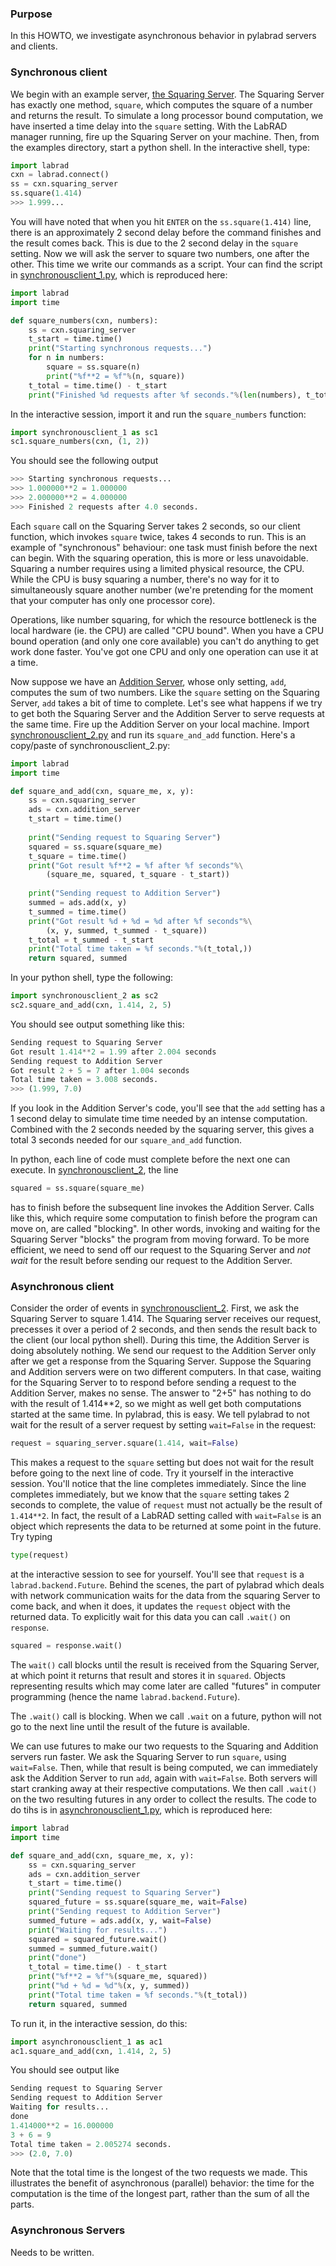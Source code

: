 ### Purpose

In this HOWTO, we investigate asynchronous behavior in pylabrad servers and
clients.

### Synchronous client

We begin with an example server, [the Squaring Server](squaringserver.py).
The Squaring Server has exactly one method, `square`, which computes the
square of a number and returns the result.
To simulate a long processor bound computation, we have inserted a time
delay into the `square` setting.
With the LabRAD manager running, fire up the Squaring Server on your machine.
Then, from the examples directory, start a python shell.
In the interactive shell, type:

```python
import labrad
cxn = labrad.connect()
ss = cxn.squaring_server
ss.square(1.414)
>>> 1.999...
```

You will have noted that when you hit `ENTER` on the `ss.square(1.414)`
line, there is an approximately 2 second delay before the command
finishes and the result comes back.
This is due to the 2 second delay in the `square` setting.
Now we will ask the server to square two numbers, one after the other.
This time we write our commands as a script.
Your can find the script in [synchronousclient_1.py](synchronousclient_1.py),
which is reproduced here:

```python
import labrad
import time

def square_numbers(cxn, numbers):
    ss = cxn.squaring_server
    t_start = time.time()
    print("Starting synchronous requests...")
    for n in numbers:
        square = ss.square(n)
        print("%f**2 = %f"%(n, square))
    t_total = time.time() - t_start
    print("Finished %d requests after %f seconds."%(len(numbers), t_total))
```

In the interactive session, import it and run the `square_numbers` function:

```python
import synchronousclient_1 as sc1
sc1.square_numbers(cxn, (1, 2))
```

You should see the following output

```python
>>> Starting synchronous requests...
>>> 1.000000**2 = 1.000000
>>> 2.000000**2 = 4.000000
>>> Finished 2 requests after 4.0 seconds.
```

Each `square` call on the Squaring Server takes 2 seconds, so our client
function, which invokes `square` twice, takes 4 seconds to run.
This is an example of "synchronous" behaviour: one task must finish
before the next can begin.
With the squaring operation, this is more or less unavoidable.
Squaring a number requires using a limited physical resource, the CPU.
While the CPU is busy squaring a number, there's no way for it to
simultaneously square another number (we're pretending for the moment
that your computer has only one processor core).

Operations, like number squaring, for which the resource bottleneck is
the local hardware (ie. the CPU) are called "CPU bound".
When you have a CPU bound operation (and only one core available) you
can't do anything to get work done faster.
You've got one CPU and only one operation can use it at a time.

Now suppose we have an [Addition Server](additionserver.py), whose only
setting, `add`, computes the sum of two numbers.
Like the `square` setting on the Squaring Server, `add` takes a bit of
time to complete.
Let's see what happens if we try to get both the Squaring Server and the
Addition Server to serve requests at the same time.
Fire up the Addition Server on your local machine.
Import [synchronousclient_2.py](synchronousclient_2.py) and run its `square_and_add` function.
Here's a copy/paste of synchronousclient_2.py:

```python
import labrad
import time

def square_and_add(cxn, square_me, x, y):
    ss = cxn.squaring_server
    ads = cxn.addition_server
    t_start = time.time()
    
    print("Sending request to Squaring Server")
    squared = ss.square(square_me)
    t_square = time.time()
    print("Got result %f**2 = %f after %f seconds"%\
        (square_me, squared, t_square - t_start))
    
    print("Sending request to Addition Server")
    summed = ads.add(x, y)
    t_summed = time.time()
    print("Got result %d + %d = %d after %f seconds"%\
        (x, y, summed, t_summed - t_square))
    t_total = t_summed - t_start
    print("Total time taken = %f seconds."%(t_total,))
    return squared, summed
```

In your python shell, type the following:

```python
import synchronousclient_2 as sc2
sc2.square_and_add(cxn, 1.414, 2, 5)
```

You should see output something like this:

```python
Sending request to Squaring Server
Got result 1.414**2 = 1.99 after 2.004 seconds
Sending request to Addition Server
Got result 2 + 5 = 7 after 1.004 seconds
Total time taken = 3.008 seconds.
>>> (1.999, 7.0)
```

If you look in the Addition Server's code, you'll see that the `add`
setting has a 1 second delay to simulate time time needed by an intense
computation.
Combined with the 2 seconds needed by the squaring server, this gives a
total 3 seconds needed for our `square_and_add` function.

In python, each line of code must complete before the next one can
execute.
In [synchronousclient_2](synchronousclient_2.py), the line

```python
squared = ss.square(square_me)
```

has to finish before the subsequent line invokes the Addition Server.
Calls like this, which require some computation to finish before the
program can move on, are called "blocking".
In other words, invoking and waiting for the Squaring Server "blocks" the
program from moving forward.
To be more efficient, we need to send off our request to the Squaring
Server and _not wait_ for the result before sending our request to the
Addition Server.

### Asynchronous client

Consider the order of events in [synchronousclient_2](synchronousclient_2.py).
First, we ask the Squaring Server to square 1.414.
The Squaring server receives our request, precesses it over a period of 2
seconds, and then sends the result back to the client (our local python
shell).
During this time, the Addition Server is doing absolutely nothing.
We send our request to the Addition Server only after we get a response
from the Squaring Server.
Suppose the Squaring and Addition servers were on two different
computers.
In that case, waiting for the Squaring Server to to respond before
sending a request to the Addition Server, makes no sense.
The answer to "2+5" has nothing to do with the result of 1.414**2,
so we might as well get both computations started at the same time.
In pylabrad, this is easy.
We tell pylabrad to not wait for the result of a server request by setting
`wait=False` in the request:

```python
request = squaring_server.square(1.414, wait=False)
```

This makes a request to the `square` setting but does not wait for the
result before going to the next line of code.
Try it yourself in the interactive session.
You'll notice that the line completes immediately.
Since the line completes immediately, but we know that the `square`
setting takes 2 seconds to complete, the value of `request` must not
actually be the result of `1.414**2`.
In fact, the result of a LabRAD setting called with `wait=False` is an
object which represents the data to be returned at some point in the
future.
Try typing

```python
type(request)
```

at the interactive session to see for yourself.
You'll see that `request` is a `labrad.backend.Future`.
Behind the scenes, the part of pylabrad which deals with network
communication waits for the data from the squaring Server to come
back, and when it does, it updates the `request` object with the
returned data.
To explicitly wait for this data you can call `.wait()` on `response`.

```python
squared = response.wait()
```

The `wait()` call blocks until the result is received from the Squaring Server,
at which point it returns that result and stores it in `squared`.
Objects representing results which may come later are called "futures" in
computer programming (hence the name `labrad.backend.Future`).

The `.wait()` call is blocking.
When we call `.wait` on a future, python will not go to the next line
until the result of the future is available.

We can use futures to make our two requests to the Squaring and Addition
servers run faster.
We ask the Squaring Server to run `square`, using `wait=False`.
Then, while that result is being computed, we can immediately ask the
Addition Server to run `add`, again with `wait=False`.
Both servers will start cranking away at their respective computations.
We then call `.wait()` on the two resulting futures in any order to
collect the results.
The code to do tihs is in [asynchronousclient_1.py](asynchronousclient_1.py),
which is reproduced here:

```python
import labrad
import time

def square_and_add(cxn, square_me, x, y):
    ss = cxn.squaring_server
    ads = cxn.addition_server
    t_start = time.time()
    print("Sending request to Squaring Server")
    squared_future = ss.square(square_me, wait=False)
    print("Sending request to Addition Server")
    summed_future = ads.add(x, y, wait=False)
    print("Waiting for results...")
    squared = squared_future.wait()
    summed = summed_future.wait()
    print("done")
    t_total = time.time() - t_start
    print("%f**2 = %f"%(square_me, squared))
    print("%d + %d = %d"%(x, y, summed))
    print("Total time taken = %f seconds."%(t_total))
    return squared, summed
```

To run it, in the interactive session, do this:

```python
import asynchronousclient_1 as ac1
ac1.square_and_add(cxn, 1.414, 2, 5)
```

You should see output like

```python
Sending request to Squaring Server
Sending request to Addition Server
Waiting for results...
done
1.414000**2 = 16.000000
3 + 6 = 9
Total time taken = 2.005274 seconds.
>>> (2.0, 7.0)
```

Note that the total time is the longest of the two requests we made.
This illustrates the benefit of asynchronous (parallel) behavior:
the time for the computation is the time of the longest part, rather than the
sum of all the parts.

### Asynchronous Servers

Needs to be written.
